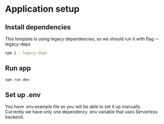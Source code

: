 # Application setup

## Install dependencies

This template is using legacy dependencies, so we should run it with flag --legacy-deps

```bash
npm i --legacy-deps
```

## Run app

```bash
npm run dev
```

## Set up .env

You have .env.example file so you will be able to set it up manually
Currently we have only one dependency .env variable that uses Serverless backend.
